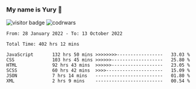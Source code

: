 ### My name is Yury 👋 
![visitor badge](https://visitor-badge.glitch.me/badge?page_id=litury.visitor-badge&left_text=My%20Page%20Visitors)  ![codrwars](https://www.codewars.com/users/litury/badges/micro) 


<!--START_SECTION:waka-->

```text
From: 28 January 2022 - To: 13 October 2022

Total Time: 402 hrs 12 mins

JavaScript       132 hrs 50 mins >>>>>>>>-----------------   33.03 %
CSS              103 hrs 45 mins >>>>>>-------------------   25.80 %
HTML             92 hrs 43 mins  >>>>>>-------------------   23.05 %
SCSS             60 hrs 42 mins  >>>>---------------------   15.09 %
JSON             7 hrs 14 mins   -------------------------   01.80 %
XML              2 hrs 9 mins    -------------------------   00.54 %
```

<!--END_SECTION:waka-->

